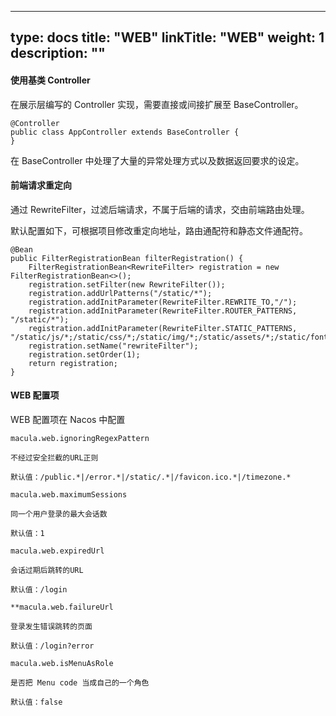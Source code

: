 
---
type: docs
title: "WEB"
linkTitle: "WEB"
weight: 1
description: ""
---

#### 使用基类 Controller

在展示层编写的 Controller 实现，需要直接或间接扩展至 BaseController。

```plain
@Controller
public class AppController extends BaseController {
}
```

在 BaseController 中处理了大量的异常处理方式以及数据返回要求的设定。

#### 前端请求重定向

通过 RewriteFilter，过滤后端请求，不属于后端的请求，交由前端路由处理。

默认配置如下，可根据项目修改重定向地址，路由通配符和静态文件通配符。

```plain
@Bean
public FilterRegistrationBean filterRegistration() {
    FilterRegistrationBean<RewriteFilter> registration = new FilterRegistrationBean<>();
    registration.setFilter(new RewriteFilter());
    registration.addUrlPatterns("/static/*");
    registration.addInitParameter(RewriteFilter.REWRITE_TO,"/");
    registration.addInitParameter(RewriteFilter.ROUTER_PATTERNS, "/static/*");
    registration.addInitParameter(RewriteFilter.STATIC_PATTERNS, "/static/js/*;/static/css/*;/static/img/*;/static/assets/*;/static/fonts/*;/static/favicon.ico");
    registration.setName("rewriteFilter");
    registration.setOrder(1);
    return registration;
}
```

#### WEB 配置项

WEB 配置项在 Nacos 中配置

```
macula.web.ignoringRegexPattern

不经过安全拦截的URL正则

默认值：/public.*|/error.*|/static/.*|/favicon.ico.*|/timezone.*

macula.web.maximumSessions

同一个用户登录的最大会话数

默认值：1

macula.web.expiredUrl

会话过期后跳转的URL

默认值：/login

**macula.web.failureUrl

登录发生错误跳转的页面

默认值：/login?error

macula.web.isMenuAsRole

是否把 Menu code 当成自己的一个角色

默认值：false
```